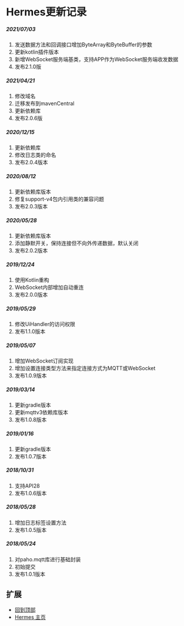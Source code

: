 # Hermes更新记录

##### 2021/07/03
1. 发送数据方法和回调接口增加ByteArray和ByteBuffer的参数
2. 更新kotlin插件版本
3. 新增WebSocket服务端基类，支持APP作为WebSocket服务端收发数据
4. 发布2.1.0版

##### 2021/04/21
1. 修改域名
2. 迁移发布到mavenCentral
3. 更新依赖库
4. 发布2.0.6版

##### 2020/12/15
1. 更新依赖库
2. 修改日志类的命名
3. 发布2.0.4版本

##### 2020/08/12
1. 更新依赖库版本
2. 修复support-v4包内引用类的兼容问题
3. 发布2.0.3版本

##### 2020/05/28
1. 更新依赖库版本
2. 添加静默开关，保持连接但不向外传递数据，默认关闭
3. 发布2.0.2版本

##### 2019/12/24
1. 使用Kotlin重构
2. WebSocket内部增加自动重连
3. 发布2.0.0版本

##### 2019/05/29
1. 修改UiHandler的访问权限
2. 发布1.1.0版本

##### 2019/05/07
1. 增加WebSocket订阅实现
2. 增加设置连接类型方法来指定连接方式为MQTT或WebSocket
3. 发布1.0.9版本

##### 2019/03/14
1. 更新gradle版本
2. 更新mqttv3依赖库版本
3. 发布1.0.8版本

##### 2019/01/16
1. 更新gradle版本
2. 发布1.0.7版本

##### 2018/10/31
1. 支持API28
2. 发布1.0.6版本

##### 2018/05/28
1. 增加日志标签设置方法
2. 发布1.0.5版本

##### 2018/05/24
1. 对paho.mqtt库进行基础封装
2. 初始提交
3. 发布1.0.1版本

## 扩展
- [回到顶部](https://github.com/LZ9/Hermes/blob/master/hermes/readme_hermes_update.md#hermes更新记录)
- [Hermes 主页](https://github.com/LZ9/Hermes)
